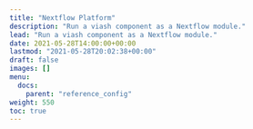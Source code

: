 ```yaml
---
title: "Nextflow Platform"
description: "Run a viash component as a Nextflow module."
lead: "Run a viash component as a Nextflow module."
date: 2021-05-28T14:00:00+00:00
lastmod: "2021-05-28T20:02:38+00:00"
draft: false
images: []
menu:
  docs:
    parent: "reference_config"
weight: 550
toc: true
---
```




